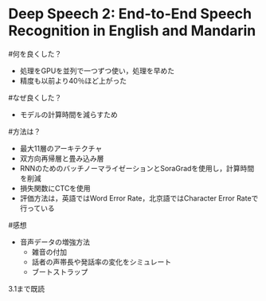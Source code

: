 # Deep Speech 2: End-to-End Speech Recognition in English and Mandarin

#何を良くした？
- 処理をGPUを並列で一つずつ使い，処理を早めた
- 精度も以前より40％ほど上がった

#なぜ良くした？
- モデルの計算時間を減らすため

#方法は？
- 最大11層のアーキテクチャ
- 双方向再帰層と畳み込み層
- RNNのためのバッチノーマライゼーションとSoraGradを使用し，計算時間を削減
- 損失関数にCTCを使用
- 評価方法は，英語ではWord Error Rate，北京語ではCharacter Error Rateで行っている

#感想
- 音声データの増強方法
  - 雑音の付加
  - 話者の声帯長や発話率の変化をシミュレート
  - ブートストラップ

3.1まで既読
